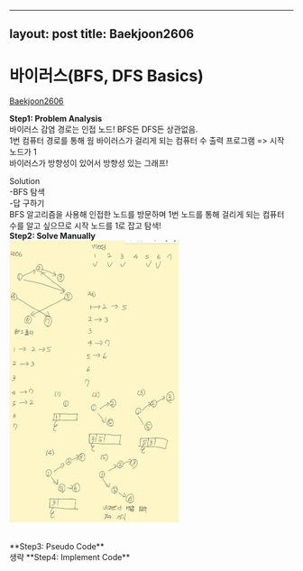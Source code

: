 
---
layout: post
title: Baekjoon2606
---

# 바이러스(BFS, DFS Basics) #
[Baekjoon2606](https://www.acmicpc.net/problem/2606)


**Step1: Problem Analysis**<br/>
바이러스 감염 경로는 인접 노드! BFS든 DFS든 상관없음.<br/>
1번 컴퓨터 경로를 통해 웜 바이러스가 걸리게 되는 컴퓨터 수 출력 프로그램 => 시작 노드가 1<br/>
바이러스가 방향성이 있어서 방향성 있는 그래프!

Solution<br/>
-BFS 탐색<br/>
-답 구하기<br/>
BFS 알고리즘을 사용해 인접한 노드를 방문하며 1번 노드를 통해 걸리게 되는 컴퓨터 수를 알고 싶으므로 시작 노드를 1로 잡고 탐색! <br/>
**Step2: Solve Manually**<br/>
<img src="/_images/Baek2606_1.jpg" width="300" height="500">

<br/>
**Step3: Pseudo Code**<br/>
생략
**Step4: Implement Code** 
<script src="https://gist.github.com/growingpenguin/b1743f99d720e6c4d8d4587883ed526f.js"></script>

